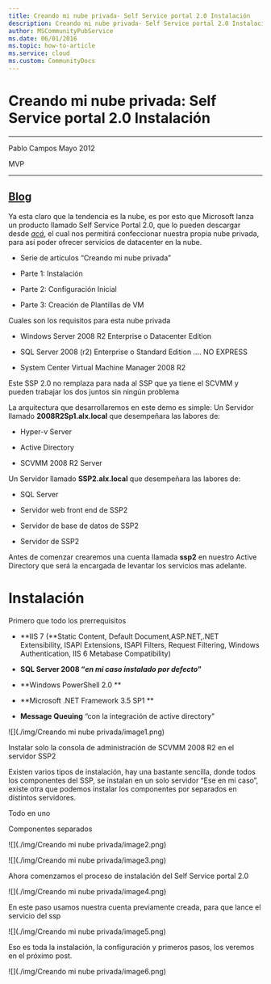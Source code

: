```yaml
---
title: Creando mi nube privada- Self Service portal 2.0 Instalación
description: Creando mi nube privada- Self Service portal 2.0 Instalación
author: MSCommunityPubService
ms.date: 06/01/2016
ms.topic: how-to-article
ms.service: cloud
ms.custom: CommunityDocs
---
```






# Creando mi nube privada: Self Service portal 2.0 Instalación

  ----------------------------------------------------------------
  Pablo Campos                                         Mayo 2012
                                                       
  MVP                                                  
  ---------------------------------------------------- -----------
  [Blog](http://geeks.ms/blogs/pcampos/default.aspx)
  ----------------------------------------------------------------

Ya esta claro que la tendencia es la nube, es por esto que Microsoft
lanza un producto llamado Self Service Portal 2.0, que lo pueden
descargar desde
[*acá*](http://www.microsoft.com/downloads/en/details.aspx?FamilyID=fef38539-ae5a-462b-b1c9-9a02238bb8a7&displaylang=es),
el cual nos permitirá confeccionar nuestra propia nube privada, para así
poder ofrecer servicios de datacenter en la nube.

- Serie de artículos “Creando mi nube privada”

- Parte 1: Instalación

- Parte 2: Configuración Inicial

- Parte 3: Creación de Plantillas de VM

    

Cuales son los requisitos para esta nube privada

- Windows Server 2008 R2 Enterprise o Datacenter Edition

- SQL Server 2008 (r2) Enterprise o Standard Edition …. NO EXPRESS

- System Center Virtual Machine Manager 2008 R2

    

Este SSP 2.0 no remplaza para nada al SSP que ya tiene el SCVMM y pueden
trabajar los dos juntos sin ningún problema

La arquitectura que desarrollaremos en este demo es simple:
Un Servidor llamado **2008R2Sp1.alx.local** que desempeñara las labores
de:

- Hyper-v Server

- Active Directory

- SCVMM 2008 R2 Server

    

Un Servidor llamado **SSP2.alx.local** que desempeñara las labores de:

- SQL Server

- Servidor web front end de SSP2

- Servidor de base de datos de SSP2

- Servidor de SSP2

    

Antes de comenzar crearemos una cuenta llamada **ssp2** en nuestro
Active Directory que será la encargada de levantar los servicios mas
adelante.

Instalación
===========

Primero que todo los prerrequisitos

- **IIS 7 (**Static Content, Default Document,ASP.NET,.NET Extensibility, ISAPI Extensions, ISAPI Filters, Request Filtering, Windows Authentication, IIS 6 Metabase Compatibility)

- **SQL Server 2008 “*en mi caso instalado por defecto*”**

- **Windows PowerShell 2.0 **

- **Microsoft .NET Framework 3.5 SP1 **

- **Message Queuing** “con la integración de active directory”



![](./img/Creando mi nube privada/image1.png)

Instalar solo la consola de administración de SCVMM 2008 R2 en el servidor SSP2

Existen varios tipos de instalación, hay una bastante sencilla, donde
todos los componentes del SSP, se instalan en un solo servidor “Ese en
mi caso”, existe otra que podemos instalar los componentes por separados
en distintos servidores.

Todo en uno

Componentes separados


![](./img/Creando mi nube privada/image2.png)

![](./img/Creando mi nube privada/image3.png)

Ahora comenzamos el proceso de instalación del Self Service portal
2.0

![](./img/Creando mi nube privada/image4.png)

En este paso usamos nuestra cuenta previamente creada, para que lance el
servicio del ssp

![](./img/Creando mi nube privada/image5.png)

Eso es toda la instalación, la configuración y primeros pasos, los
veremos en el próximo post.

![](./img/Creando mi nube privada/image6.png)




